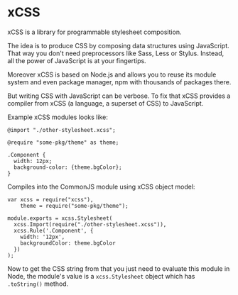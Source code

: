# xCSS

xCSS is a library for programmable stylesheet composition.

The idea is to produce CSS by composing data structures using JavaScript. That
way you don't need preprocessors like Sass, Less or Stylus. Instead, all the
power of JavaScript is at your fingertips.

Moreover xCSS is based on Node.js and allows you to reuse its module system and
even package manager, npm with thousands of packages there.

But writing CSS with JavaScript can be verbose. To fix that xCSS provides a
compiler from xCSS (a language, a superset of CSS) to JavaScript.

Example xCSS modules looks like:

    @import "./other-stylesheet.xcss";

    @require "some-pkg/theme" as theme;

    .Component {
      width: 12px;
      background-color: {theme.bgColor};
    }

Compiles into the CommonJS module using xCSS object model:

    var xcss = require("xcss"),
        theme = require("some-pkg/theme");

    module.exports = xcss.Stylesheet(
      xcss.Import(require("./other-stylesheet.xcss")),
      xcss.Rule('.Component', {
        width: '12px',
        backgroundColor: theme.bgColor
      })
    );

Now to get the CSS string from that you just need to evaluate this module in
Node, the module's value is a `xcss.Stylesheet` object which has `.toString()`
method.
